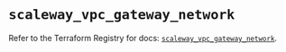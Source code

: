 # `scaleway_vpc_gateway_network`

Refer to the Terraform Registry for docs: [`scaleway_vpc_gateway_network`](https://registry.terraform.io/providers/scaleway/scaleway/2.49.0/docs/resources/vpc_gateway_network).
